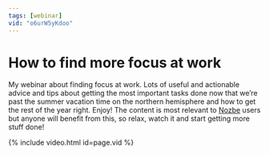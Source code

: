 ```yaml
---
tags: [webinar]
vid: "o6urW5yKdoo"
---
```


# How to find more focus at work

My webinar about finding focus at work. Lots of useful and actionable advice and tips about getting the most important tasks done now that we’re past the summer vacation time on the northern hemisphere and how to get the rest of the year right. Enjoy! The content is most relevant to [Nozbe][n] users but anyone will benefit from this, so relax, watch it and start getting more stuff done!

{% include video.html id=page.vid %}

<!--More-->


[n]: https://nozbe.com/?a=mike